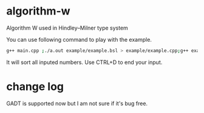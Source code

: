 # algorithm-w
Algorithm W used in Hindley–Milner type system

You can use following command to play with the example.

```bash
g++ main.cpp ;./a.out example/example.bsl > example/example.cpp;g++ example/example.cpp -o ex;./ex
```
It will sort all inputed numbers. Use CTRL+D to end your input.

# change log

GADT is supported now but I am not sure if it's bug free.

